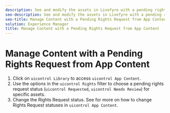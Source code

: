 ```yaml
---
description: See and modify the assets in Livefyre with a pending rights request.
seo-description: See and modify the assets in Livefyre with a pending rights request.
seo-title: Manage Content with a Pending Rights Request from App Content
solution: Experience Manager
title: Manage Content with a Pending Rights Request from App Content
---
```


# Manage Content with a Pending Rights Request from App Content

1. Click on `uicontrol Library` to access `uicontrol App Content`.
1. Use the options in the `uicontrol Rights` filter to choose a pending rights request status (`uicontrol Requested`, `uicontrol Needs Review`) for specific assets.
1. Change the Rights Request status. See [](c_how_requesting_rights_works.md#c_how_requesting_rights_works) for more on how to change Rights Request statuses in `uicontrol App Content`.
